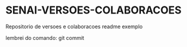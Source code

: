 # SENAI-VERSOES-COLABORACOES
Repositorio de versoes e colaboracoes
readme exemplo

lembrei do comando: git commit